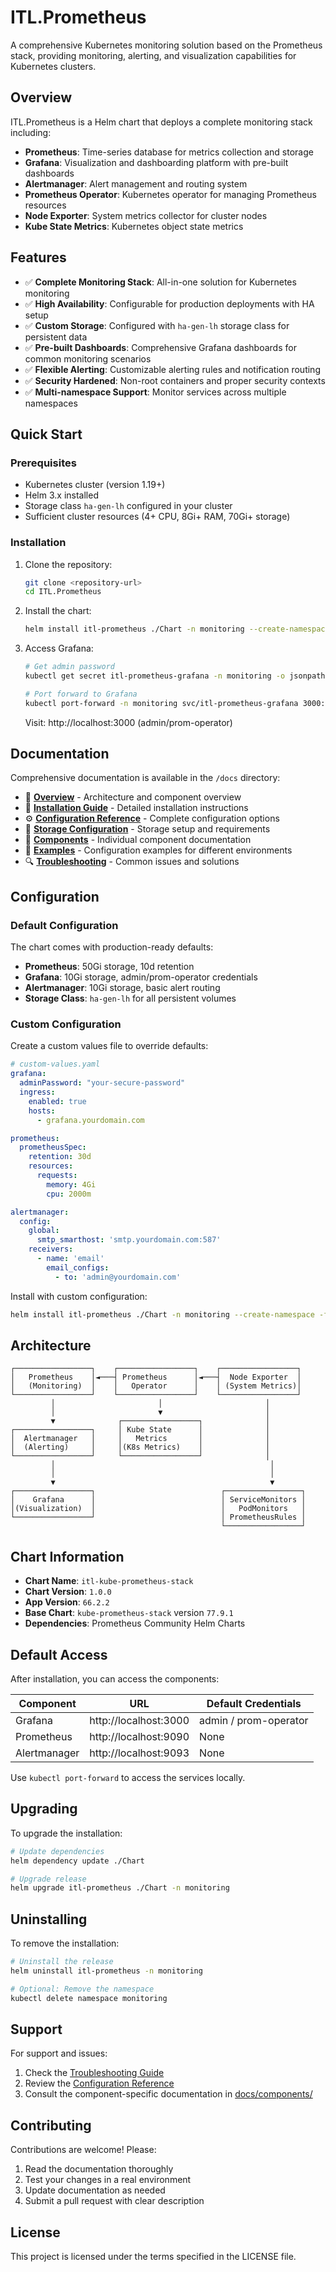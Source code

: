 # ITL.Prometheus

A comprehensive Kubernetes monitoring solution based on the Prometheus stack, providing monitoring, alerting, and visualization capabilities for Kubernetes clusters.

## Overview

ITL.Prometheus is a Helm chart that deploys a complete monitoring stack including:

- **Prometheus**: Time-series database for metrics collection and storage
- **Grafana**: Visualization and dashboarding platform with pre-built dashboards
- **Alertmanager**: Alert management and routing system
- **Prometheus Operator**: Kubernetes operator for managing Prometheus resources
- **Node Exporter**: System metrics collector for cluster nodes
- **Kube State Metrics**: Kubernetes object state metrics

## Features

- ✅ **Complete Monitoring Stack**: All-in-one solution for Kubernetes monitoring
- ✅ **High Availability**: Configurable for production deployments with HA setup
- ✅ **Custom Storage**: Configured with `ha-gen-lh` storage class for persistent data
- ✅ **Pre-built Dashboards**: Comprehensive Grafana dashboards for common monitoring scenarios
- ✅ **Flexible Alerting**: Customizable alerting rules and notification routing
- ✅ **Security Hardened**: Non-root containers and proper security contexts
- ✅ **Multi-namespace Support**: Monitor services across multiple namespaces

## Quick Start

### Prerequisites

- Kubernetes cluster (version 1.19+)
- Helm 3.x installed
- Storage class `ha-gen-lh` configured in your cluster
- Sufficient cluster resources (4+ CPU, 8Gi+ RAM, 70Gi+ storage)

### Installation

1. Clone the repository:
   ```bash
   git clone <repository-url>
   cd ITL.Prometheus
   ```

2. Install the chart:
   ```bash
   helm install itl-prometheus ./Chart -n monitoring --create-namespace
   ```

3. Access Grafana:
   ```bash
   # Get admin password
   kubectl get secret itl-prometheus-grafana -n monitoring -o jsonpath="{.data.admin-password}" | base64 --decode
   
   # Port forward to Grafana
   kubectl port-forward -n monitoring svc/itl-prometheus-grafana 3000:80
   ```
   
   Visit: http://localhost:3000 (admin/prom-operator)

## Documentation

Comprehensive documentation is available in the `/docs` directory:

- 📖 **[Overview](docs/overview.md)** - Architecture and component overview
- 🚀 **[Installation Guide](docs/installation.md)** - Detailed installation instructions
- ⚙️ **[Configuration Reference](docs/configuration.md)** - Complete configuration options
- 💾 **[Storage Configuration](docs/storage.md)** - Storage setup and requirements
- 🔧 **[Components](docs/components/)** - Individual component documentation
- 📝 **[Examples](docs/examples/)** - Configuration examples for different environments
- 🔍 **[Troubleshooting](docs/troubleshooting.md)** - Common issues and solutions

## Configuration

### Default Configuration

The chart comes with production-ready defaults:

- **Prometheus**: 50Gi storage, 10d retention
- **Grafana**: 10Gi storage, admin/prom-operator credentials
- **Alertmanager**: 10Gi storage, basic alert routing
- **Storage Class**: `ha-gen-lh` for all persistent volumes

### Custom Configuration

Create a custom values file to override defaults:

```yaml
# custom-values.yaml
grafana:
  adminPassword: "your-secure-password"
  ingress:
    enabled: true
    hosts: 
      - grafana.yourdomain.com

prometheus:
  prometheusSpec:
    retention: 30d
    resources:
      requests:
        memory: 4Gi
        cpu: 2000m

alertmanager:
  config:
    global:
      smtp_smarthost: 'smtp.yourdomain.com:587'
    receivers:
      - name: 'email'
        email_configs:
          - to: 'admin@yourdomain.com'
```

Install with custom configuration:
```bash
helm install itl-prometheus ./Chart -n monitoring --create-namespace -f custom-values.yaml
```

## Architecture

```
┌─────────────────┐    ┌─────────────────┐    ┌─────────────────┐
│   Prometheus    │◄───┤ Prometheus      │◄───┤  Node Exporter  │
│   (Monitoring)  │    │   Operator      │    │ (System Metrics)│
└─────────────────┘    └─────────────────┘    └─────────────────┘
         │                       │                       │
         │                       ▼                       │
         ▼              ┌─────────────────┐              │
┌─────────────────┐     │ Kube State      │              │
│  Alertmanager   │     │   Metrics       │              │
│  (Alerting)     │     │(K8s Metrics)    │              │
└─────────────────┘     └─────────────────┘              │
         │                                                │
         │                                                │
         ▼                                                ▼
┌─────────────────┐                            ┌─────────────────┐
│    Grafana      │                            │ ServiceMonitors │
│(Visualization)  │                            │   PodMonitors   │
└─────────────────┘                            │ PrometheusRules │
                                               └─────────────────┘
```

## Chart Information

- **Chart Name**: `itl-kube-prometheus-stack`
- **Chart Version**: `1.0.0`
- **App Version**: `66.2.2`
- **Base Chart**: `kube-prometheus-stack` version `77.9.1`
- **Dependencies**: Prometheus Community Helm Charts

## Default Access

After installation, you can access the components:

| Component | URL | Default Credentials |
|-----------|-----|-------------------|
| Grafana | http://localhost:3000 | admin / prom-operator |
| Prometheus | http://localhost:9090 | None |
| Alertmanager | http://localhost:9093 | None |

Use `kubectl port-forward` to access the services locally.

## Upgrading

To upgrade the installation:

```bash
# Update dependencies
helm dependency update ./Chart

# Upgrade release
helm upgrade itl-prometheus ./Chart -n monitoring
```

## Uninstalling

To remove the installation:

```bash
# Uninstall the release
helm uninstall itl-prometheus -n monitoring

# Optional: Remove the namespace
kubectl delete namespace monitoring
```

## Support

For support and issues:

1. Check the [Troubleshooting Guide](docs/troubleshooting.md)
2. Review the [Configuration Reference](docs/configuration.md)
3. Consult the component-specific documentation in [docs/components/](docs/components/)

## Contributing

Contributions are welcome! Please:

1. Read the documentation thoroughly
2. Test your changes in a real environment
3. Update documentation as needed
4. Submit a pull request with clear description

## License

This project is licensed under the terms specified in the LICENSE file.
